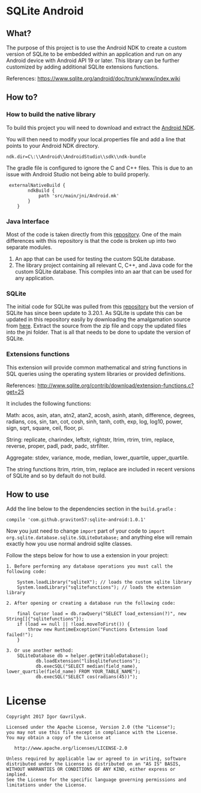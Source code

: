 # SQLite Android 


## What?

The purpose of this project is to use the Android NDK to create a custom version of SQLite to be embedded within an application and run on any Android device with Android API 19 or later.
This library can be further customized by adding additional SQLite extensions functions.

References: https://www.sqlite.org/android/doc/trunk/www/index.wiki

## How to?
### How to build the native library
To build this project you will need to download and extract the [Android NDK](https://developer.android.com/tools/sdk/ndk/index.html "Title").

You will then need to modify your local.properties file and add a line that points to your Android NDK directory.

`ndk.dir=C\:\\Android\\AndroidStudio\\sdk\\ndk-bundle`

The gradle file is configured to ignore the C and C++ files. This is due to an issue with Android Studio not being able to build properly. 
        
     externalNativeBuild {
            ndkBuild {
                path 'src/main/jni/Android.mk'
            }
        }

### Java Interface

Most of the code is taken directly from this [repository](http://www.sqlite.org/android/zip/SQLite+Android+Bindings.zip?uuid=trunk "Title").
One of the main differences with this repository is that the code is broken up into two separate modules.

1. An app that can be used for testing the custom SQLite database.
2. The library project containing all relevant C, C++, and Java code for the custom SQLite database. This compiles into an aar that can be used for any application.

### SQLite

The initial code for SQLite was pulled from this [repository](http://www.sqlite.org/android/zip/SQLite+Android+Bindings.zip?uuid=trunk "Title") but the version of SQLite has since been update to 3.20.1.
As SQLite is update this can be updated in this repository easily by downloading the amalgamation source from [here](http://www.sqlite.org/download.html "Title"). 
Extract the source from the zip file and copy the updated files into the jni folder. That is all that needs to be done to update the version of SQLite.

### Extensions functions

This extension will provide common mathematical and string functions in SQL queries using the operating system libraries or provided definitions.

References: http://www.sqlite.org/contrib/download/extension-functions.c?get=25

It includes the following functions:

Math: acos, asin, atan, atn2, atan2, acosh, asinh, atanh, difference,
degrees, radians, cos, sin, tan, cot, cosh, sinh, tanh, coth, exp,
log, log10, power, sign, sqrt, square, ceil, floor, pi.

String: replicate, charindex, leftstr, rightstr, ltrim, rtrim, trim,
replace, reverse, proper, padl, padr, padc, strfilter.

Aggregate: stdev, variance, mode, median, lower_quartile,
upper_quartile.

The string functions ltrim, rtrim, trim, replace are included in
recent versions of SQLite and so by default do not build.

## How to use

Add the line below to the dependencies section in the ```build.gradle``` :
```
compile 'com.github.graviton57:sqlite-android:1.0.1'
```
Now you just need to change ```import``` part of your code to ```import org.sqlite.database.sqlite.SQLiteDatabase;``` and anything else will remain exactly how you use normal android sqlite classes.

Follow the steps below for how to use a extension in your project:

    1. Before performing any database operations you must call the following code:
        
        System.loadLibrary("sqliteX"); // loads the custom sqlite library
        System.loadLibrary("sqlitefunctions"); // loads the extension library
        
    2. After opening or creating a database run the following code:
    
        final Cursor load = db.rawQuery("SELECT load_extension(?)", new String[]{"sqlitefunctions"});
        if (load == null || !load.moveToFirst()) {
            throw new RuntimeException("Functions Extension load failed!");
        }
       
    3. Or use another method:
        SQLiteDatabase db = helper.getWritableDatabase();
               db.loadExtension("libsqlitefunctions");
               db.execSQL("SELECT median(field_name), lower_quartile(field_name) FROM YOUR_TABLE_NAME");
               db.execSQL("SELECT cos(radians(45))");
        


License
=======

    Copyright 2017 Igor Gavrilyuk.

    Licensed under the Apache License, Version 2.0 (the "License");
    you may not use this file except in compliance with the License.
    You may obtain a copy of the License at

       http://www.apache.org/licenses/LICENSE-2.0

    Unless required by applicable law or agreed to in writing, software
    distributed under the License is distributed on an "AS IS" BASIS,
    WITHOUT WARRANTIES OR CONDITIONS OF ANY KIND, either express or implied.
    See the License for the specific language governing permissions and
    limitations under the License.




   